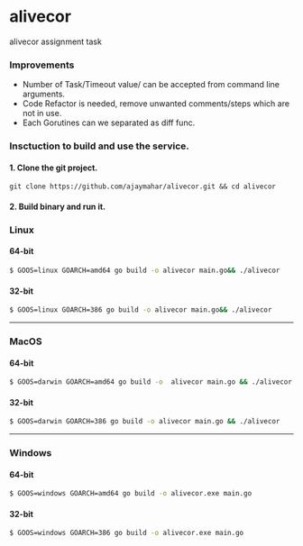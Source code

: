 # alivecor
alivecor assignment task


### Improvements
* Number of Task/Timeout value/ can be accepted from command line arguments.
* Code Refactor is needed, remove unwanted comments/steps which are not in use.
* Each Gorutines can we separated as diff func.


### Insctuction to build and use the service.
#### 1. Clone the git project.
`git clone https://github.com/ajaymahar/alivecor.git && cd alivecor`

#### 2. Build binary and run it.
###  **Linux**

#### 64-bit
```bash
$ GOOS=linux GOARCH=amd64 go build -o alivecor main.go&& ./alivecor
```
#### 32-bit
```bash
$ GOOS=linux GOARCH=386 go build -o alivecor main.go&& ./alivecor 
```


------------



### **MacOS**
#### 64-bit
```bash
$ GOOS=darwin GOARCH=amd64 go build -o  alivecor main.go && ./alivecor
```

#### 32-bit
```bash
$ GOOS=darwin GOARCH=386 go build -o alivecor main.go && ./alivecor
```

------------


### **Windows**
#### 64-bit
```bash
$ GOOS=windows GOARCH=amd64 go build -o alivecor.exe main.go
```

#### 32-bit
```bash
$ GOOS=windows GOARCH=386 go build -o alivecor.exe main.go
```

